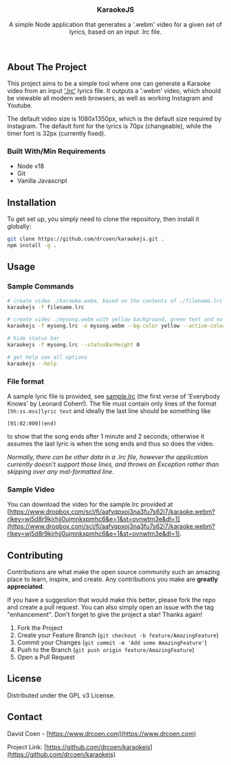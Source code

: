 <!-- Improved compatibility of back to top link: See: https://github.com/othneildrew/Best-README-Template/pull/73 -->
<a id="readme-top"></a>
<!--
*** Thanks for checking out the Best-README-Template. If you have a suggestion
*** that would make this better, please fork the repo and create a pull request
*** or simply open an issue with the tag "enhancement".
*** Don't forget to give the project a star!
*** Thanks again! Now go create something AMAZING! :D
-->


<!-- PROJECT LOGO -->
<div align="center">
<h3 align="center">KaraokeJS</h3>
    <p align="center">
        A simple Node application that generates a '.webm' video for a given set of lyrics, based on an input .lrc file.
    </p>
</div>
    
<br />

## About The Project

This project aims to be a simple tool where one can generate a Karaoke video from an input ['.lrc'](https://en.wikipedia.org/wiki/LRC_(file_format)) lyrics file. It outputs a '.webm' video, which should be viewable all modern web browsers, as well as working Instagram and Youtube.

The default video size is 1080x1350px, which is the default size required by Instagram. The default font for the lyrics is 70px (changeable), while the timer font is 32px (currently fixed).

### Built With/Min Requirements

* Node v18
* Git
* Vanilla Javascript


## Installation

To get set up, you simply need to clone the repository, then install it globally:
```sh
git clone https://github.com/drcoen/karaokejs.git .
npm install -g .
```

## Usage
### Sample Commands
```sh
# create video ./karaoke.webm, based on the contents of ./filename.lrc
karaokejs -f filename.lrc 

# create video ./mysong.webm with yellow background, green text and no timer
karaokejs -f mysong.lrc -o mysong.webm --bg-color yellow --active-color '#0f0' --hide-timer

# hide status bar
karaokejs -f mysong.lrc --statusBarHeight 0

# get help see all options
karaokejs --help
```
### File format
A sample lyric file is provided, see [sample.lrc](sample.lrc) (the first verse of 'Everybody Knows' by Leonard Cohen!). The file must contain only lines of the format `[hh:ss.mss]lyric text` and ideally the last line should be something like
```
[01:02:000](end)
```
to show that the song ends after 1 minute and 2 seconds; otherwise it assumes the last lyric is when the song ends and thus so does the video.

_Normally, there can be other data in a .lrc file, however the application currently doesn't support those lines, and throws an Exception rather than skipping over any mal-formatted line._

### Sample Video
You can download the video for the sample.lrc provided at [https://www.dropbox.com/scl/fi/aafvqpxoj3na3fu7s62i7/karaoke.webm?rlkey=wj5d8r9kjrhjj0ujmnkxpmhc6&e=1&st=ovnwtm3e&dl=1](https://www.dropbox.com/scl/fi/aafvqpxoj3na3fu7s62i7/karaoke.webm?rlkey=wj5d8r9kjrhjj0ujmnkxpmhc6&e=1&st=ovnwtm3e&dl=1).

## Contributing

Contributions are what make the open source community such an amazing place to learn, inspire, and create. Any contributions you make are **greatly appreciated**.

If you have a suggestion that would make this better, please fork the repo and create a pull request. You can also simply open an issue with the tag "enhancement".
Don't forget to give the project a star! Thanks again!

1. Fork the Project
2. Create your Feature Branch (`git checkout -b feature/AmazingFeature`)
3. Commit your Changes (`git commit -m 'Add some AmazingFeature'`)
4. Push to the Branch (`git push origin feature/AmazingFeature`)
5. Open a Pull Request

## License
Distributed under the GPL v3 License.

## Contact
David Coen - [https://www.drcoen.com](https://www.drcoen.com)

Project Link: [https://github.com/drcoen/karaokejs](https://github.com/drcoen/karaokejs)
